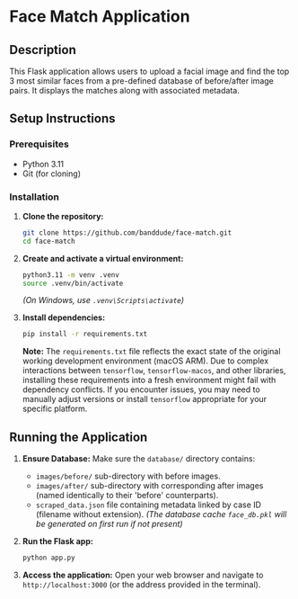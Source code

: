 # Face Match Application

## Description

This Flask application allows users to upload a facial image and find the top 3 most similar faces from a pre-defined database of before/after image pairs. It displays the matches along with associated metadata.

## Setup Instructions

### Prerequisites

*   Python 3.11
*   Git (for cloning)

### Installation

1.  **Clone the repository:**
    ```bash
    git clone https://github.com/banddude/face-match.git
    cd face-match
    ```

2.  **Create and activate a virtual environment:**
    ```bash
    python3.11 -m venv .venv
    source .venv/bin/activate
    ```
    *(On Windows, use `.venv\Scripts\activate`)*

3.  **Install dependencies:**
    ```bash
    pip install -r requirements.txt
    ```
    **Note:** The `requirements.txt` file reflects the exact state of the original working development environment (macOS ARM). Due to complex interactions between `tensorflow`, `tensorflow-macos`, and other libraries, installing these requirements into a fresh environment might fail with dependency conflicts. If you encounter issues, you may need to manually adjust versions or install `tensorflow` appropriate for your specific platform.

## Running the Application

1.  **Ensure Database:** Make sure the `database/` directory contains:
    *   `images/before/` sub-directory with before images.
    *   `images/after/` sub-directory with corresponding after images (named identically to their 'before' counterparts).
    *   `scraped_data.json` file containing metadata linked by case ID (filename without extension).
    *(The database cache `face_db.pkl` will be generated on first run if not present)*

2.  **Run the Flask app:**
    ```bash
    python app.py
    ```

3.  **Access the application:** Open your web browser and navigate to `http://localhost:3000` (or the address provided in the terminal). 